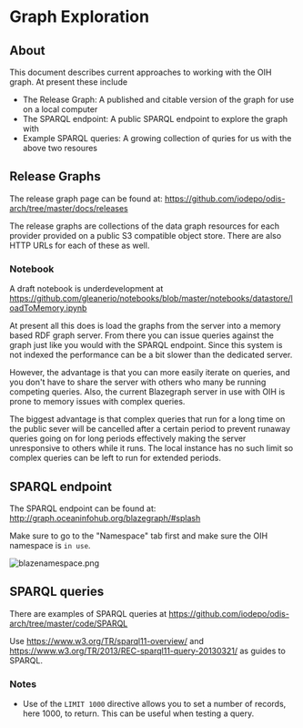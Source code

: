 # Graph Exploration

## About

This document describes current approaches to working with the OIH graph.   At present these include

* The Release Graph:   A published and citable version of the graph for use on a local computer
* The SPARQL endpoint:  A public SPARQL endpoint to explore the graph with
* Example SPARQL queries:  A growing collection of quries for us with the above two resoures

## Release Graphs

The release graph page can be found at:  https://github.com/iodepo/odis-arch/tree/master/docs/releases

The release graphs are collections of the data graph resources for each provider provided on a public
S3 compatible object store.  There are also HTTP URLs for each of these as well.  

### Notebook

A draft notebook is underdevelopment at https://github.com/gleanerio/notebooks/blob/master/notebooks/datastore/loadToMemory.ipynb

At present all this does is load the graphs from the server into a memory based RDF graph server.  From there you can issue
queries against the graph just like you would with the SPARQL endpoint.  Since this system is not indexed the performance can
be a bit slower than the dedicated server.

However, the advantage is that you can more easily iterate on queries, and you don't have to share the server with others 
who many be running competing queries.   Also, the current Blazegraph server in use with OIH is prone to memory 
issues with complex queries.

The biggest advantage is that complex queries that run for a long time on the public sever will be cancelled after a 
certain period to prevent runaway queries going on for long periods effectively making the server unresponsive to 
others while it runs.  The local instance has no such limit so complex queries can be left to run for extended periods.  

## SPARQL endpoint

The SPARQL endpoint can be found at:   http://graph.oceaninfohub.org/blazegraph/#splash

Make sure to go to the "Namespace" tab first and make sure the OIH namespace is ```in use```. 

![blazenamespace.png](images%2Fblazenamespace.png)

## SPARQL queries 

There are examples of SPARQL queries at  https://github.com/iodepo/odis-arch/tree/master/code/SPARQL

Use https://www.w3.org/TR/sparql11-overview/ and https://www.w3.org/TR/2013/REC-sparql11-query-20130321/ 
as guides to SPARQL.


### Notes

* Use of the ```LIMIT 1000``` directive allows you to set a number of records, here 1000, to return.  This can be useful
when testing a query.